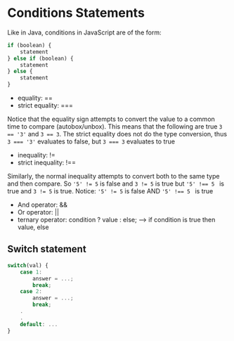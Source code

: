 # Conditions Statements

Like in Java, conditions in JavaScript are of the form:

```javascript
if (boolean) {
    statement
} else if (boolean) {
    statement
} else {
    statement
}
```

- equality: ==
- strict equality: ===

Notice that the equality sign attempts to convert the value to a common time to compare (autobox/unbox). This means that
the following are true `3 == '3'` and `3 == 3`. The strict equality does not do the type conversion, thus `3 === '3'` evaluates to false,
but `3 === 3` evaluates to true

- inequality: !=
- strict inequality: !==

Similarly, the normal inequality attempts to convert both to the same type and then compare.
So `'5' != 5`  is false and `3 != 5` is true but `'5' !== 5 ` is true and `3 != 5` is true.
Notice: `'5' != 5`  is false AND `'5' !== 5 ` is true

- And operator: &&
- Or operator: ||
- ternary operator: condition ? value : else;  --> if condition is true then value, else


## Switch statement

```javascript
switch(val) {
    case 1:
        answer = ...;
        break;
    case 2:
        answer = ...;
        break;
    .
    .
    default: ...
}
```